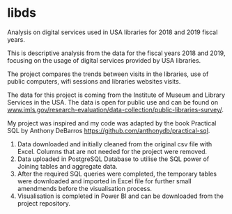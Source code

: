 # libds
Analysis on digital services used in USA libraries for 2018 and 2019 fiscal years.

This is descriptive analysis from the data for the fiscal years 2018 and 2019, focusing on the usage of digital services provided by USA libraries.

The project compares the trends between visits in the libraries, use of public computers, wifi sessions and libraries websites visits.

The data for this project is coming from the Institute of Museum and Library Services in the USA. The data is open for public use and can be found on www.imls.gov/research-evaluation/data-collection/public-libraries-survey/.

My project was inspired and my code was adapted by the book Practical SQL by Anthony DeBarros https://github.com/anthonydb/practical-sql.

1. Data downloaded and initially cleaned from the original csv file with Excel. Columns that are not needed for the project were removed.
2. Data uploaded in PostgreSQL Database to utilise the SQL power of Joining tables and aggregate data.
3. After the required SQL queries were completed, the temporary tables were downloaded and imported in Excel file for further small amendmends before the visualisation process.
4. Visualisation is completed in Power BI and can be downloaded from the project repository. 
